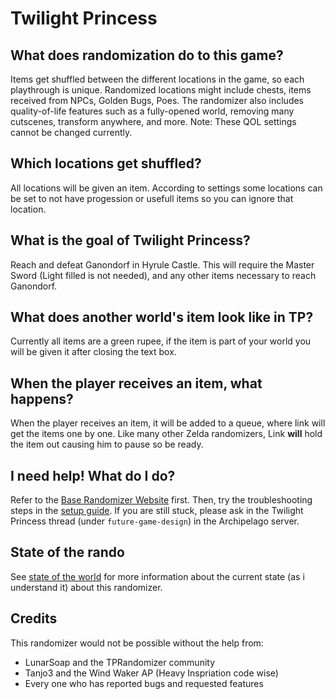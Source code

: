 # Twilight Princess

## What does randomization do to this game?

Items get shuffled between the different locations in the game, so each playthrough is unique. Randomized locations might include chests, items received from NPCs, Golden Bugs, Poes. The randomizer also includes quality-of-life features such as a fully-opened world, removing many cutscenes, transform anywhere, and more. Note: These QOL settings cannot be changed currently.

## Which locations get shuffled?

All locations will be given an item. According to settings some locations can be set to not have progession or usefull items so you can ignore that location.

## What is the goal of Twilight Princess?

Reach and defeat Ganondorf in Hyrule Castle. This will require the Master Sword (Light filled is not needed), and any other items necessary to reach Ganondorf.

## What does another world's item look like in TP?

Currently all items are a green rupee, if the item is part of your world you will be given it after closing the text box.

## When the player receives an item, what happens?

When the player receives an item, it will be added to a queue, where link will get the items one by one. Like many other Zelda randomizers, Link **will** hold the item out causing him to pause so be ready.

## I need help! What do I do?

Refer to the [Base Randomizer Website](https://tprandomizer.com/) first. Then, try the troubleshooting steps in the [setup guide](https://github.com/WritingHusky/Twilight_Princess_apworld/blob/main/docs/setup_en.md). If you are still stuck, please ask in the Twilight Princess thread (under `future-game-design`) in the Archipelago server.

## State of the rando

See [state of the world](https://github.com/WritingHusky/Twilight_Princess_apworld/blob/main/docs/CurrentState.md) for more information about the current state (as i understand it) about this randomizer.

## Credits

This randomizer would not be possible without the help from:

- LunarSoap and the TPRandomizer community
- Tanjo3 and the Wind Waker AP (Heavy Inspriation code wise)
- Every one who has reported bugs and requested features
